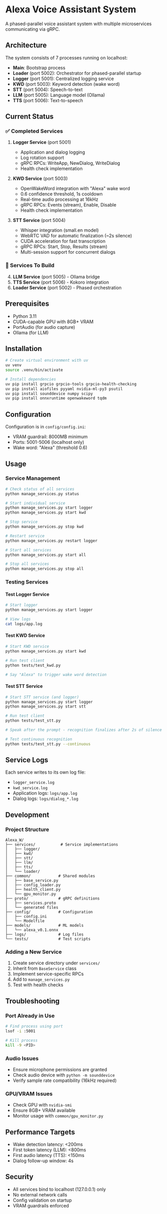 # Alexa Voice Assistant System

A phased-parallel voice assistant system with multiple microservices communicating via gRPC.

## Architecture

The system consists of 7 processes running on localhost:
- **Main**: Bootstrap process
- **Loader** (port 5002): Orchestrator for phased-parallel startup
- **Logger** (port 5001): Centralized logging service
- **KWD** (port 5003): Keyword detection (wake word)
- **STT** (port 5004): Speech-to-text
- **LLM** (port 5005): Language model (Ollama)
- **TTS** (port 5006): Text-to-speech

## Current Status

### ✅ Completed Services

1. **Logger Service** (port 5001)
   - Application and dialog logging
   - Log rotation support
   - gRPC RPCs: WriteApp, NewDialog, WriteDialog
   - Health check implementation

2. **KWD Service** (port 5003)
   - OpenWakeWord integration with "Alexa" wake word
   - 0.6 confidence threshold, 1s cooldown
   - Real-time audio processing at 16kHz
   - gRPC RPCs: Events (stream), Enable, Disable
   - Health check implementation

3. **STT Service** (port 5004)
   - Whisper integration (small.en model)
   - WebRTC VAD for automatic finalization (~2s silence)
   - CUDA acceleration for fast transcription
   - gRPC RPCs: Start, Stop, Results (stream)
   - Multi-session support for concurrent dialogs

### 🚧 Services To Build

4. **LLM Service** (port 5005) - Ollama bridge
5. **TTS Service** (port 5006) - Kokoro integration
6. **Loader Service** (port 5002) - Phased orchestration

## Prerequisites

- Python 3.11
- CUDA-capable GPU with 8GB+ VRAM
- PortAudio (for audio capture)
- Ollama (for LLM)

## Installation

```bash
# Create virtual environment with uv
uv venv
source .venv/bin/activate

# Install dependencies
uv pip install grpcio grpcio-tools grpcio-health-checking
uv pip install aiofiles pyyaml nvidia-ml-py3 psutil 
uv pip install sounddevice numpy scipy
uv pip install onnxruntime openwakeword tqdm
```

## Configuration

Configuration is in `config/config.ini`:
- VRAM guardrail: 8000MB minimum
- Ports: 5001-5006 (localhost only)
- Wake word: "Alexa" (threshold 0.6)

## Usage

### Service Management

```bash
# Check status of all services
python manage_services.py status

# Start individual service
python manage_services.py start logger
python manage_services.py start kwd

# Stop service
python manage_services.py stop kwd

# Restart service
python manage_services.py restart logger

# Start all services
python manage_services.py start all

# Stop all services
python manage_services.py stop all
```

### Testing Services

#### Test Logger Service
```bash
# Start logger
python manage_services.py start logger

# View logs
cat logs/app.log
```

#### Test KWD Service
```bash
# Start KWD service
python manage_services.py start kwd

# Run test client
python tests/test_kwd.py

# Say "Alexa" to trigger wake word detection
```

#### Test STT Service
```bash
# Start STT service (and logger)
python manage_services.py start logger
python manage_services.py start stt

# Run test client
python tests/test_stt.py

# Speak after the prompt - recognition finalizes after 2s of silence

# Test continuous recognition
python tests/test_stt.py --continuous
```

## Service Logs

Each service writes to its own log file:
- `logger_service.log`
- `kwd_service.log`
- Application logs: `logs/app.log`
- Dialog logs: `logs/dialog_*.log`

## Development

### Project Structure
```
Alexa_W/
├── services/           # Service implementations
│   ├── logger/
│   ├── kwd/
│   ├── stt/
│   ├── llm/
│   ├── tts/
│   └── loader/
├── common/            # Shared modules
│   ├── base_service.py
│   ├── config_loader.py
│   ├── health_client.py
│   └── gpu_monitor.py
├── proto/             # gRPC definitions
│   ├── services.proto
│   └── generated files
├── config/            # Configuration
│   ├── config.ini
│   └── Modelfile
├── models/            # ML models
│   └── alexa_v0.1.onnx
├── logs/              # Log files
└── tests/             # Test scripts
```

### Adding a New Service

1. Create service directory under `services/`
2. Inherit from `BaseService` class
3. Implement service-specific RPCs
4. Add to `manage_services.py`
5. Test with health checks

## Troubleshooting

### Port Already in Use
```bash
# Find process using port
lsof -i :5001

# Kill process
kill -9 <PID>
```

### Audio Issues
- Ensure microphone permissions are granted
- Check audio device with `python -m sounddevice`
- Verify sample rate compatibility (16kHz required)

### GPU/VRAM Issues
- Check GPU with `nvidia-smi`
- Ensure 8GB+ VRAM available
- Monitor usage with `common/gpu_monitor.py`

## Performance Targets

- Wake detection latency: <200ms
- First token latency (LLM): <800ms  
- First audio latency (TTS): <150ms
- Dialog follow-up window: 4s

## Security

- All services bind to localhost (127.0.0.1) only
- No external network calls
- Config validation on startup
- VRAM guardrails enforced
